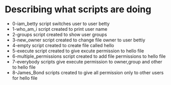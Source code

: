 # Describing what scripts are doing
- 0-iam_betty script switches user to user betty
- 1-who_am_i script created to print user name
- 2-groups script created to show user groups
- 3-new_owner script created to change file owner to user bettiy
- 4-empty script created to create file called hello
- 5-execute script created to give excute permission to hello file
- 6-multiple_permissions script created to add file permissions to hello file
- 7-everybody scripts give execute permission to owner,group and other to hello file
- 8-James_Bond scripts created to give all permission only to other users for hello file
